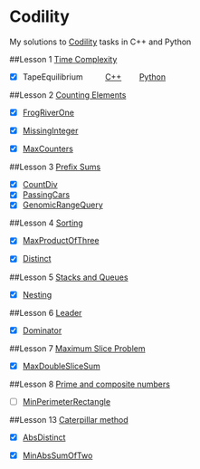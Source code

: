 ﻿Codility
========

My solutions to [Codility](https://codility.com/programmers/lessons/) tasks in C++ and Python

##Lesson 1 [Time Complexity](https://codility.com/programmers/lessons/1)
- [x] TapeEquilibrium  &nbsp;&nbsp;&nbsp;&nbsp;&nbsp;&nbsp;&nbsp;&nbsp; [C++](https://github.com/kerydan/Codility/blob/master/src/C++/lesson1/L1_TimeComplexity_TapeEquilibrium.cpp) &nbsp;&nbsp;&nbsp;&nbsp;&nbsp;&nbsp;  [Python](https://github.com/kerydan/Codility/blob/master/src/Python/lesson1/L1_TimeComplexity_TapeEquilibrium.py)


##Lesson 2 [Counting Elements](https://codility.com/programmers/lessons/2)
- [x] [FrogRiverOne](https://github.com/kerydan/Codility/blob/master/src/C++/lesson2/L2_CountingElements_FrogRiverOne.cpp)
- [x] [MissingInteger](https://github.com/kerydan/Codility/blob/master/src/C++/lesson2/L2_CountingElements_MissingInteger.cpp)
- [x] [MaxCounters](https://github.com/kerydan/Codility/blob/master/src/C++/lesson2/L2_CountingElements_MaxCounters.cpp)


##Lesson 3 [Prefix Sums](https://codility.com/programmers/lessons/3)
- [x] [CountDiv](https://github.com/kerydan/Codility/blob/master/src/C++/lesson3/L3_PrefixSums_CountDiv.cpp)
- [x] [PassingCars](https://github.com/kerydan/Codility/blob/master/src/C++/lesson3/L3_PrefixSums_PassingCars.cpp)
- [x] [GenomicRangeQuery](https://github.com/kerydan/Codility/blob/master/src/C++/lesson3/L3_PrefixSums_GenomicRangeQuery.cpp)

##Lesson 4 [Sorting](https://codility.com/programmers/lessons/4)
- [x] [MaxProductOfThree](https://github.com/kerydan/Codility/blob/master/src/C++/lesson4/L4_Sorting_MaxProductOfThree.cpp)
- [x] [Distinct](https://github.com/kerydan/Codility/blob/master/src/C++/lesson4/L4_Sorting_Distinct.cpp)


##Lesson 5 [Stacks and Queues](https://codility.com/programmers/lessons/5)
- [x] [Nesting](https://github.com/kerydan/Codility/blob/master/src/C++/lesson5/L5_StacksAndQueues_Nesting.cpp)

##Lesson 6 [Leader](https://codility.com/programmers/lessons/6)
- [x] [Dominator](https://github.com/kerydan/Codility/blob/master/src/C++/lesson6/L6_Leader_Dominator.cpp)

##Lesson 7 [Maximum Slice Problem](https://codility.com/programmers/lessons/7)
- [x] [MaxDoubleSliceSum](https://github.com/kerydan/Codility/blob/master/src/C++/lesson7/L7_MSP_MaxDoubleSliceSum.cpp)

##Lesson 8 [Prime and composite numbers](https://codility.com/programmers/lessons/8)
- [ ] [MinPerimeterRectangle](https://github.com/kerydan/Codility/blob/master/src/C++/lesson8/L8_PACN_MinPerimeterRectangle.cpp)

##Lesson 13 [Caterpillar method](https://codility.com/programmers/lessons/13)
- [x] [AbsDistinct](https://github.com/kerydan/Codility/blob/master/src/C++/lesson13/L13_Caterpillar_AbsDistinct.cpp)
- [x] [MinAbsSumOfTwo](https://github.com/kerydan/Codility/blob/master/src/C++/lesson13/L13_Caterpillar_MinAbsSumOfTwo.cpp)



